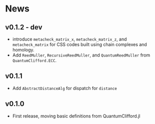 # News

## v0.1.2 - dev

- introduce `metacheck_matrix_x`, `metacheck_matrix_z`, and `metacheck_matrix` for CSS codes built using chain complexes and homology.
- Add `ReedMuller`, `RecursiveReedMuller`, and `QuantumReedMuller` from `QuantumClifford.ECC`.


## v0.1.1

- Add `AbstractDistanceAlg` for dispatch for `distance`

## v0.1.0

- First release, moving basic definitions from QuantumClifford.jl